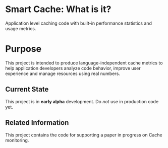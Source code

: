 # Smart Cache: What is it? #
Application level caching code with built-in performance statistics and usage metrics.

# Purpose #
This project is intended to produce language-independent cache metrics to help application developers analyze code behavior, improve user experience and manage resources using real numbers.

## Current State ##
This project is in **early alpha** development.  Do _not_ use in production code yet.

## Related Information ##
This project contains the code for supporting a paper in progress on Cache monitoring.